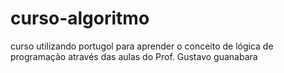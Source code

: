 # curso-algoritmo
curso utilizando portugol para aprender  o conceito de lógica de programação através das aulas do Prof. Gustavo guanabara
